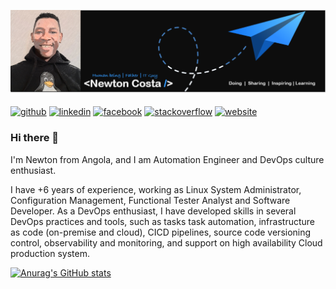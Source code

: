 [![Header](https://github.com/NewtonCosta/NewtonCosta/blob/main/github-banner-2.png "Header")](https://github.com/NewtonCosta)

[<img src='https://cdn.jsdelivr.net/npm/simple-icons@3.0.1/icons/github.svg' alt='github' height='40'>](https://github.com/NewtonCosta)  [<img src='https://cdn.jsdelivr.net/npm/simple-icons@3.0.1/icons/linkedin.svg' alt='linkedin' height='40'>](https://www.linkedin.com/in/new-costa/)  [<img src='https://cdn.jsdelivr.net/npm/simple-icons@3.0.1/icons/facebook.svg' alt='facebook' height='40'>](https://www.facebook.com/NewwCosta)  [<img src='https://cdn.jsdelivr.net/npm/simple-icons@3.0.1/icons/stackoverflow.svg' alt='stackoverflow' height='40'>](https://stackoverflow.com/users/13491142)  [<img src='https://cdn.jsdelivr.net/npm/simple-icons@3.0.1/icons/icloud.svg' alt='website' height='40'>](https://about-newton.netlify.app/)  



### Hi there 👋

I'm Newton from Angola, and I am Automation Engineer and DevOps culture enthusiast. 

I have +6 years of experience, working as Linux System Administrator, Configuration Management, Functional Tester Analyst and Software Developer. As a DevOps enthusiast, I have developed skills in several DevOps practices and tools, such as tasks task automation, infrastructure as code (on-premise and cloud), CICD pipelines, source code versioning control, observability and monitoring, and support on high availability Cloud production system.

[![Anurag's GitHub stats](https://github-readme-stats.vercel.app/api?username=NewtonCosta)](https://github.com/anuraghazra/github-readme-stats)

